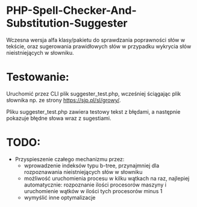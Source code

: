 # PHP-Spell-Checker-And-Substitution-Suggester

Wczesna wersja alfa klasy/pakietu do sprawdzania poprawności słów w tekście, oraz sugerowania prawidłowych słów w przypadku wykrycia słów nieistniejących w słowniku.

# Testowanie:

Uruchomić przez CLI plik suggester_test.php, wcześniej ściągając plik słownika np. ze strony https://sjp.pl/sl/growy/.

Pliku suggester_test.php zawiera testowy tekst z błędami, a następnie pokazuje błędne słowa wraz z sugestiami.

# TODO:

* Przyspieszenie czałego mechanizmu przez:
  - wprowadzenie indeksów typu b-tree, przynajmniej dla rozpoznawania nieistniejących słów w słowniku
  - możliwość uruchomienia procesu w kilku wątkach na raz, najlepiej automatycznie: rozpoznanie ilości procesorów maszyny i uruchomienie wątków w ilości tych procesorów minus 1
  - wymyślić inne optymalizacje
  

